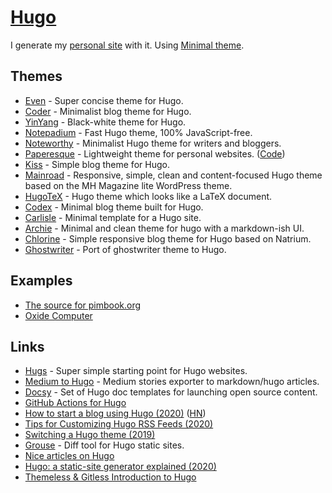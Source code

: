 # [Hugo](https://gohugo.io)

I generate my [personal site](https://nikitavoloboev.xyz) with it. Using [Minimal theme](https://github.com/calintat/minimal).

## Themes

- [Even](https://github.com/olOwOlo/hugo-theme-even) - Super concise theme for Hugo.
- [Coder](https://github.com/luizdepra/hugo-coder/) - Minimalist blog theme for Hugo.
- [YinYang](https://github.com/joway/hugo-theme-yinyang/) - Black-white theme for Hugo.
- [Notepadium](https://github.com/cntrump/hugo-notepadium) - Fast Hugo theme, 100% JavaScript-free.
- [Noteworthy](https://github.com/kimcc/hugo-theme-noteworthy) - Minimalist Hugo theme for writers and bloggers.
- [Paperesque](https://themes.gohugo.io/paperesque/) - Lightweight theme for personal websites. ([Code](https://github.com/capnfabs/paperesque))
- [Kiss](https://github.com/ribice/kiss) - Simple blog theme for Hugo.
- [Mainroad](https://github.com/Vimux/Mainroad) - Responsive, simple, clean and content-focused Hugo theme based on the MH Magazine lite WordPress theme.
- [HugoTeX](https://github.com/7ma7X/HugoTeX) - Hugo theme which looks like a LaTeX document.
- [Codex](https://github.com/jakewies/hugo-theme-codex) - Minimal blog theme built for Hugo.
- [Carlisle](https://github.com/thesephist/carlisle) - Minimal template for a Hugo site.
- [Archie](https://github.com/athul/archie) - Minimal and clean theme for hugo with a markdown-ish UI.
- [Chlorine](https://github.com/AnnaOpss/hugo-chlorine-theme) - Simple responsive blog theme for Hugo based on Natrium.
- [Ghostwriter](https://github.com/jbub/ghostwriter) - Port of ghostwriter theme to Hugo.

## Examples

- [The source for pimbook.org](https://github.com/pim-book/pim-book.github.io)
- [Oxide Computer](https://github.com/oxidecomputer/design.oxide.computer)

## Links

- [Hugs](https://github.com/bjango/Hugs) - Super simple starting point for Hugo websites.
- [Medium to Hugo](https://github.com/bgadrian/medium-to-hugo) - Medium stories exporter to markdown/hugo articles.
- [Docsy](https://github.com/google/docsy) - Set of Hugo doc templates for launching open source content.
- [GitHub Actions for Hugo](https://github.com/peaceiris/actions-hugo)
- [How to start a blog using Hugo (2020)](https://flaviocopes.com/start-blog-with-hugo/) ([HN](https://news.ycombinator.com/item?id=21978306))
- [Tips for Customizing Hugo RSS Feeds (2020)](https://benjamincongdon.me/blog/2020/01/14/Tips-for-Customizing-Hugo-RSS-Feeds/)
- [Switching a Hugo theme (2019)](https://misha.brukman.net/blog/2019/05/switching-hugo-theme/)
- [Grouse](https://github.com/capnfabs/grouse) - Diff tool for Hugo static sites.
- [Nice articles on Hugo](https://www.ronaldsvilcins.com/tags/hugo/)
- [Hugo: a static-site generator explained (2020)](https://lwn.net/SubscriberLink/825507/77df07d41cec68c4/)
- [Themeless & Gitless Introduction to Hugo](https://www.ii.com/themeless-gitless-intro-hugo/)
